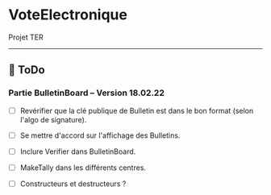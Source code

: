 # VoteElectronique
Projet TER

***

## 🔴 ToDo

### Partie BulletinBoard – Version 18.02.22

- [ ] Revérifier que la clé publique de Bulletin est dans le bon format (selon l'algo de signature).
- [ ] Se mettre d'accord sur l'affichage des Bulletins.
- [ ] Inclure Verifier dans BulletinBoard.
- [ ] MakeTally dans les différents centres.

- [ ] Constructeurs et destructeurs ?
